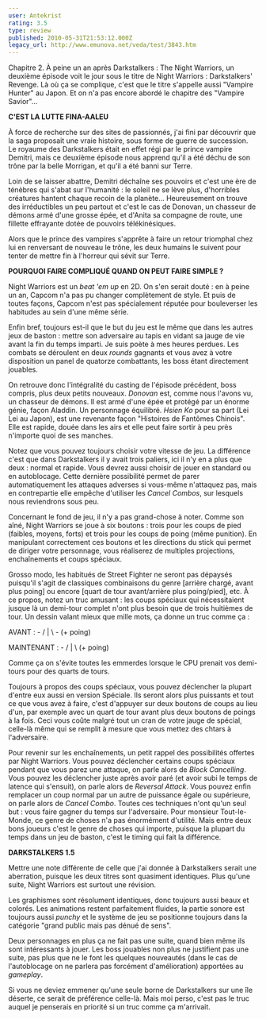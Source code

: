 ```yaml
---
user: Antekrist
rating: 3.5
type: review
published: 2010-05-31T21:53:12.000Z
legacy_url: http://www.emunova.net/veda/test/3843.htm
---
```

Chapitre 2\. À peine un an après Darkstalkers : The Night Warriors, un deuxième épisode voit le jour sous le titre de Night Warriors : Darkstalkers' Revenge. Là où ça se complique, c'est que le titre s'appelle aussi "Vampire Hunter" au Japon. Et on n'a pas encore abordé le chapitre des "Vampire Savior"...  

  

**C'EST LA LUTTE FINA-AALEU**  

À force de recherche sur des sites de passionnés, j'ai fini par découvrir que la saga proposait une vraie histoire, sous forme de guerre de succession. Le royaume des Darkstalkers était en effet régi par le prince vampire Demitri, mais ce deuxième épisode nous apprend qu'il a été déchu de son trône par la belle Morrigan, et qu'il a été banni sur Terre.  

Loin de se laisser abattre, Demitri déchaîne ses pouvoirs et c'est une ère de ténèbres qui s'abat sur l'humanité : le soleil ne se lève plus, d'horribles créatures hantent chaque recoin de la planète... Heureusement on trouve des irréductibles un peu partout et c'est le cas de Donovan, un chasseur de démons armé d'une grosse épée, et d'Anita sa compagne de route, une fillette effrayante dotée de pouvoirs télékinésiques.  

Alors que le prince des vampires s'apprête à faire un retour triomphal chez lui en renversant de nouveau le trône, les deux humains le suivent pour tenter de mettre fin à l'horreur qui sévit sur Terre.  

  

**POURQUOI FAIRE COMPLIQUÉ QUAND ON PEUT FAIRE SIMPLE ?**  

Night Warriors est un _beat 'em up_ en 2D. On s'en serait douté : en à peine un an, Capcom n'a pas pu changer complètement de style. Et puis de toutes façons, Capcom n'est pas spécialement réputée pour bouleverser les habitudes au sein d'une même série.  

Enfin bref, toujours est-il que le but du jeu est le même que dans les autres jeux de baston : mettre son adversaire au tapis en vidant sa jauge de vie avant la fin du temps imparti. Je suis poète à mes heures perdues. Les combats se déroulent en deux _rounds_ gagnants et vous avez à votre disposition un panel de quatorze combattants, les boss étant directement jouables.  

On retrouve donc l'intégralité du casting de l'épisode précédent, boss compris, plus deux petits nouveaux. _Donovan_ est, comme nous l'avons vu, un chasseur de démons. Il est armé d'une épée et protégé par un énorme génie, façon Aladdin. Un personnage équilibré. _Hsien Ko_ pour sa part (Lei Lei au Japon), est une revenante façon "Histoires de Fantômes Chinois". Elle est rapide, douée dans les airs et elle peut faire sortir à peu près n'importe quoi de ses manches.  

Notez que vous pouvez toujours choisir votre vitesse de jeu. La différence c'est que dans Darkstalkers il y avait trois paliers, ici il n'y en a plus que deux : normal et rapide. Vous devrez aussi choisir de jouer en standard ou en autoblocage. Cette dernière possibilité permet de parer automatiquement les attaques adverses si vous-même n'attaquez pas, mais en contrepartie elle empêche d'utiliser les _Cancel Combos_, sur lesquels nous reviendrons sous peu.  

Concernant le fond de jeu, il n'y a pas grand-chose à noter. Comme son aîné, Night Warriors se joue à six boutons : trois pour les coups de pied (faibles, moyens, forts) et trois pour les coups de poing (même punition). En manipulant correctement ces boutons et les directions du stick qui permet de diriger votre personnage, vous réaliserez de multiples projections, enchaînements et coups spéciaux.  

Grosso modo, les habitués de Street Fighter ne seront pas dépaysés puisqu'il s'agit de classiques combinaisons du genre \[arrière chargé, avant plus poing\] ou encore \[quart de tour avant/arrière plus poing/pied\], etc. À ce propos, notez un truc amusant : les coups spéciaux qui nécessitaient jusque là un demi-tour complet n'ont plus besoin que de trois huitièmes de tour. Un dessin valant mieux que mille mots, ça donne un truc comme ça :  

AVANT : - / | \\ - (+ poing)  

MAINTENANT : - / | \\ (+ poing)  

Comme ça on s'évite toutes les emmerdes lorsque le CPU prenait vos demi-tours pour des quarts de tours.  

Toujours à propos des coups spéciaux, vous pouvez déclencher la plupart d'entre eux aussi en version Spéciale. Ils seront alors plus puissants et tout ce que vous avez à faire, c'est d'appuyer sur deux boutons de coups au lieu d'un, par exemple avec un quart de tour avant plus deux boutons de poings à la fois. Ceci vous coûte malgré tout un cran de votre jauge de spécial, celle-là même qui se remplit à mesure que vous mettez des chtars à l'adversaire.  

Pour revenir sur les enchaînements, un petit rappel des possibilités offertes par Night Warriors. Vous pouvez déclencher certains coups spéciaux pendant que vous parez une attaque, on parle alors de _Block Cancelling_. Vous pouvez les déclencher juste après avoir paré (et avoir subi le temps de latence qui s'ensuit), on parle alors de _Reversal Attack_. Vous pouvez enfin remplacer un coup normal par un autre de puissance égale ou supérieure, on parle alors de _Cancel Combo_. Toutes ces techniques n'ont qu'un seul but : vous faire gagner du temps sur l'adversaire. Pour monsieur Tout-le-Monde, ce genre de choses n'a pas énormément d'utilité. Mais entre deux bons joueurs c'est le genre de choses qui importe, puisque la plupart du temps dans un jeu de baston, c'est le timing qui fait la différence.  

  

**DARKSTALKERS 1.5**  

Mettre une note différente de celle que j'ai donnée à Darkstalkers serait une aberration, puisque les deux titres sont quasiment identiques. Plus qu'une suite, Night Warriors est surtout une révision.  

Les graphismes sont résolument identiques, donc toujours aussi beaux et colorés. Les animations restent parfaitement fluides, la partie sonore est toujours aussi _punchy_ et le système de jeu se positionne toujours dans la catégorie "grand public mais pas dénué de sens".  

Deux personnages en plus ça ne fait pas une suite, quand bien même ils sont intéressants à jouer. Les boss jouables non plus ne justifient pas une suite, pas plus que ne le font les quelques nouveautés (dans le cas de l'autoblocage on ne parlera pas forcément d'amélioration) apportées au _gameplay_.  

Si vous ne deviez emmener qu'une seule borne de Darkstalkers sur une île déserte, ce serait de préférence celle-là. Mais moi perso, c'est pas le truc auquel je penserais en priorité si un truc comme ça m'arrivait.